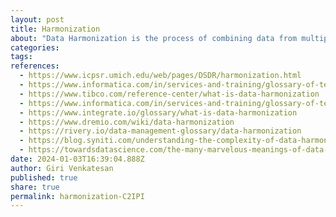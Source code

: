 ```yaml
---
layout: post
title: Harmonization
about: "Data Harmonization is the process of combining data from multiple sources and ensuring that it is consistent and compatible. Harmonization aims to create a unified view of data, regardless of its source, format, or structure. This process involves identifying similarities and differences between datasets and reconciling inconsistencies to avoid duplication and reduce redundancy. Data Harmonization is a crucial step in data integration, which allows organizations to make data-driven decisions and gain insights from their data."
categories:
tags:
references:
  - https://www.icpsr.umich.edu/web/pages/DSDR/harmonization.html
  - https://www.informatica.com/in/services-and-training/glossary-of-terms/data-harmonization-definition.html
  - https://www.tibco.com/reference-center/what-is-data-harmonization
  - https://www.informatica.com/in/services-and-training/glossary-of-terms/data-harmonization-definition.html
  - https://www.integrate.io/glossary/what-is-data-harmonization
  - https://www.dremio.com/wiki/data-harmonization
  - https://rivery.io/data-management-glossary/data-harmonization
  - https://blog.syniti.com/understanding-the-complexity-of-data-harmonization
  - https://towardsdatascience.com/the-many-marvelous-meanings-of-data-harmonization-a07473feb93
date: 2024-01-03T16:39:04.888Z
author: Giri Venkatesan
published: true
share: true
permalink: harmonization-C2IPI
---
```

